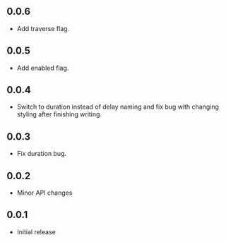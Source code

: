 ## 0.0.6

* Add traverse flag.

## 0.0.5

* Add enabled flag.

## 0.0.4

* Switch to duration instead of delay naming and fix bug with changing styling after finishing writing.

## 0.0.3

* Fix duration bug.

## 0.0.2

* Minor API changes

## 0.0.1

* Initial release
